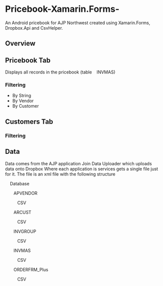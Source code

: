 # Pricebook-Xamarin.Forms-
An Android pricebook for AJP Northwest created using Xamarin.Forms, Dropbox.Api and CsvHelper.

## Overview



## Pricebook Tab
Displays all records in the pricebook (table&nbsp;&nbsp;&nbsp; INVMAS)

### Filtering
* By String
* By Vendor
* By Customer

## Customers Tab

### Filtering


## 

## Data
Data comes from the AJP application Join Data Uploader which uploads data onto Dropbox Where each application is services gets a single file just for it.
The file is an xml file with the following structure 

&nbsp;&nbsp;&nbsp; Database

&nbsp;&nbsp;&nbsp;&nbsp;&nbsp;&nbsp; APVENDOR

&nbsp;&nbsp;&nbsp;&nbsp;&nbsp;&nbsp;&nbsp;&nbsp;&nbsp; CSV

&nbsp;&nbsp;&nbsp;&nbsp;&nbsp;&nbsp; ARCUST

&nbsp;&nbsp;&nbsp;&nbsp;&nbsp;&nbsp;&nbsp;&nbsp;&nbsp; CSV

&nbsp;&nbsp;&nbsp;&nbsp;&nbsp;&nbsp; INVGROUP

&nbsp;&nbsp;&nbsp;&nbsp;&nbsp;&nbsp;&nbsp;&nbsp;&nbsp; CSV

&nbsp;&nbsp;&nbsp;&nbsp;&nbsp;&nbsp; INVMAS

&nbsp;&nbsp;&nbsp;&nbsp;&nbsp;&nbsp;&nbsp;&nbsp;&nbsp; CSV

&nbsp;&nbsp;&nbsp;&nbsp;&nbsp;&nbsp; ORDERFRM_Plus

&nbsp;&nbsp;&nbsp;&nbsp;&nbsp;&nbsp;&nbsp;&nbsp;&nbsp; CSV